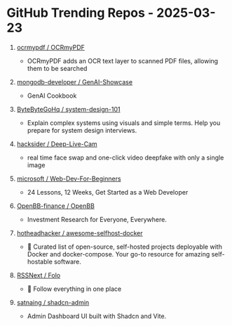 # GitHub Trending Repos - 2025-03-23

1. [ocrmypdf /    OCRmyPDF](https://github.com/ocrmypdf/OCRmyPDF)
   - OCRmyPDF adds an OCR text layer to scanned PDF files, allowing them to be searched

2. [mongodb-developer /    GenAI-Showcase](https://github.com/mongodb-developer/GenAI-Showcase)
   - GenAI Cookbook

3. [ByteByteGoHq /    system-design-101](https://github.com/ByteByteGoHq/system-design-101)
   - Explain complex systems using visuals and simple terms. Help you prepare for system design interviews.

4. [hacksider /    Deep-Live-Cam](https://github.com/hacksider/Deep-Live-Cam)
   - real time face swap and one-click video deepfake with only a single image

5. [microsoft /    Web-Dev-For-Beginners](https://github.com/microsoft/Web-Dev-For-Beginners)
   - 24 Lessons, 12 Weeks, Get Started as a Web Developer

6. [OpenBB-finance /    OpenBB](https://github.com/OpenBB-finance/OpenBB)
   - Investment Research for Everyone, Everywhere.

7. [hotheadhacker /    awesome-selfhost-docker](https://github.com/hotheadhacker/awesome-selfhost-docker)
   - 🚀 Curated list of open-source, self-hosted projects deployable with Docker and docker-compose. Your go-to resource for amazing self-hostable software.

8. [RSSNext /    Folo](https://github.com/RSSNext/Folo)
   - 🧡 Follow everything in one place

9. [satnaing /    shadcn-admin](https://github.com/satnaing/shadcn-admin)
   - Admin Dashboard UI built with Shadcn and Vite.

